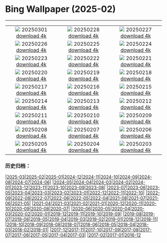 # Bing Wallpaper (2025-02)
**************
| | | |
|:-:|:-:|:-:|
| ![](https://www.bing.com/th?id=OHR.MaligneLakeJasper_ZH-CN2664289451_1920x1080.jpg) 20250301 [download 4k](https://www.bing.com/th?id=OHR.MaligneLakeJasper_ZH-CN2664289451_UHD.jpg) | ![](https://www.bing.com/th?id=OHR.BhutanMonastery_ZH-CN2469401011_1920x1080.jpg) 20250228 [download 4k](https://www.bing.com/th?id=OHR.BhutanMonastery_ZH-CN2469401011_UHD.jpg) | ![](https://www.bing.com/th?id=OHR.PolarCub_ZH-CN1179361319_1920x1080.jpg) 20250227 [download 4k](https://www.bing.com/th?id=OHR.PolarCub_ZH-CN1179361319_UHD.jpg) |
| ![](https://www.bing.com/th?id=OHR.ArgyllStalker_ZH-CN0970395078_1920x1080.jpg) 20250226 [download 4k](https://www.bing.com/th?id=OHR.ArgyllStalker_ZH-CN0970395078_UHD.jpg) | ![](https://www.bing.com/th?id=OHR.BryceHoodoos_ZH-CN0817211446_1920x1080.jpg) 20250225 [download 4k](https://www.bing.com/th?id=OHR.BryceHoodoos_ZH-CN0817211446_UHD.jpg) | ![](https://www.bing.com/th?id=OHR.GiantCuttlefish_ZH-CN0670915878_1920x1080.jpg) 20250224 [download 4k](https://www.bing.com/th?id=OHR.GiantCuttlefish_ZH-CN0670915878_UHD.jpg) |
| ![](https://www.bing.com/th?id=OHR.MtFujiSunrise_ZH-CN0567499176_1920x1080.jpg) 20250223 [download 4k](https://www.bing.com/th?id=OHR.MtFujiSunrise_ZH-CN0567499176_UHD.jpg) | ![](https://www.bing.com/th?id=OHR.StLouisArch_ZH-CN0442955735_1920x1080.jpg) 20250222 [download 4k](https://www.bing.com/th?id=OHR.StLouisArch_ZH-CN0442955735_UHD.jpg) | ![](https://www.bing.com/th?id=OHR.ChampakaSarasi_ZH-CN0254940579_1920x1080.jpg) 20250221 [download 4k](https://www.bing.com/th?id=OHR.ChampakaSarasi_ZH-CN0254940579_UHD.jpg) |
| ![](https://www.bing.com/th?id=OHR.CanadaDeer_ZH-CN0631345798_1920x1080.jpg) 20250220 [download 4k](https://www.bing.com/th?id=OHR.CanadaDeer_ZH-CN0631345798_UHD.jpg) | ![](https://www.bing.com/th?id=OHR.IceHoleOtter_ZH-CN0106321041_1920x1080.jpg) 20250219 [download 4k](https://www.bing.com/th?id=OHR.IceHoleOtter_ZH-CN0106321041_UHD.jpg) | ![](https://www.bing.com/th?id=OHR.BlueBelize_ZH-CN9875040666_1920x1080.jpg) 20250218 [download 4k](https://www.bing.com/th?id=OHR.BlueBelize_ZH-CN9875040666_UHD.jpg) |
| ![](https://www.bing.com/th?id=OHR.CatalanPyrenees_ZH-CN9699602584_1920x1080.jpg) 20250217 [download 4k](https://www.bing.com/th?id=OHR.CatalanPyrenees_ZH-CN9699602584_UHD.jpg) | ![](https://www.bing.com/th?id=OHR.HumpbackMother_ZH-CN9453300759_1920x1080.jpg) 20250216 [download 4k](https://www.bing.com/th?id=OHR.HumpbackMother_ZH-CN9453300759_UHD.jpg) | ![](https://www.bing.com/th?id=OHR.Misotsuchi2025_ZH-CN9260395680_1920x1080.jpg) 20250215 [download 4k](https://www.bing.com/th?id=OHR.Misotsuchi2025_ZH-CN9260395680_UHD.jpg) |
| ![](https://www.bing.com/th?id=OHR.PenguinLove_ZH-CN9124008164_1920x1080.jpg) 20250214 [download 4k](https://www.bing.com/th?id=OHR.PenguinLove_ZH-CN9124008164_UHD.jpg) | ![](https://www.bing.com/th?id=OHR.LakeTyrrell_ZH-CN8860948292_1920x1080.jpg) 20250213 [download 4k](https://www.bing.com/th?id=OHR.LakeTyrrell_ZH-CN8860948292_UHD.jpg) | ![](https://www.bing.com/th?id=OHR.LanterFestival25Y_ZH-CN8547998003_1920x1080.jpg) 20250212 [download 4k](https://www.bing.com/th?id=OHR.LanterFestival25Y_ZH-CN8547998003_UHD.jpg) |
| ![](https://www.bing.com/th?id=OHR.YungangGrottoes_ZH-CN8275054060_1920x1080.jpg) 20250211 [download 4k](https://www.bing.com/th?id=OHR.YungangGrottoes_ZH-CN8275054060_UHD.jpg) | ![](https://www.bing.com/th?id=OHR.UmbrellaDay_ZH-CN8024305066_1920x1080.jpg) 20250210 [download 4k](https://www.bing.com/th?id=OHR.UmbrellaDay_ZH-CN8024305066_UHD.jpg) | ![](https://www.bing.com/th?id=OHR.AlstromPoint_ZH-CN7844819126_1920x1080.jpg) 20250209 [download 4k](https://www.bing.com/th?id=OHR.AlstromPoint_ZH-CN7844819126_UHD.jpg) |
| ![](https://www.bing.com/th?id=OHR.SnowySvaneti_ZH-CN7626153023_1920x1080.jpg) 20250208 [download 4k](https://www.bing.com/th?id=OHR.SnowySvaneti_ZH-CN7626153023_UHD.jpg) | ![](https://www.bing.com/th?id=OHR.BlueNorway_ZH-CN7489077966_1920x1080.jpg) 20250207 [download 4k](https://www.bing.com/th?id=OHR.BlueNorway_ZH-CN7489077966_UHD.jpg) | ![](https://www.bing.com/th?id=OHR.WhararikiBeach_ZH-CN7232913389_1920x1080.jpg) 20250206 [download 4k](https://www.bing.com/th?id=OHR.WhararikiBeach_ZH-CN7232913389_UHD.jpg) |
| ![](https://www.bing.com/th?id=OHR.ScottishSheep_ZH-CN3051181797_1920x1080.jpg) 20250205 [download 4k](https://www.bing.com/th?id=OHR.ScottishSheep_ZH-CN3051181797_UHD.jpg) | ![](https://www.bing.com/th?id=OHR.GoldenBridge_ZH-CN2910740727_1920x1080.jpg) 20250204 [download 4k](https://www.bing.com/th?id=OHR.GoldenBridge_ZH-CN2910740727_UHD.jpg) | ![](https://www.bing.com/th?id=OHR.BeginningofSpring25Y_ZH-CN7356156800_1920x1080.jpg) 20250203 [download 4k](https://www.bing.com/th?id=OHR.BeginningofSpring25Y_ZH-CN7356156800_UHD.jpg) |

### 历史归档：

|[2025-03](/../2025-03/2025-03.md)|[2025-02](/2025-02.md)|[2025-01](/../2025-01/2025-01.md)|[2024-12](/../2024-12/2024-12.md)|[2024-11](/../2024-11/2024-11.md)|[2024-10](/../2024-10/2024-10.md)|[2024-09](/../2024-09/2024-09.md)|[2024-08](/../2024-08/2024-08.md)|[2024-07](/../2024-07/2024-07.md)|[2024-06](/../2024-06/2024-06.md)|
|[2024-05](/../2024-05/2024-05.md)|[2024-04](/../2024-04/2024-04.md)|[2024-03](/../2024-03/2024-03.md)|[2024-02](/../2024-02/2024-02.md)|[2024-01](/../2024-01/2024-01.md)|[2023-12](/../2023-12/2023-12.md)|[2023-11](/../2023-11/2023-11.md)|[2023-10](/../2023-10/2023-10.md)|[2023-09](/../2023-09/2023-09.md)|[2023-08](/../2023-08/2023-08.md)|
|[2023-07](/../2023-07/2023-07.md)|[2023-06](/../2023-06/2023-06.md)|[2023-05](/../2023-05/2023-05.md)|[2023-04](/../2023-04/2023-04.md)|[2023-03](/../2023-03/2023-03.md)|[2023-02](/../2023-02/2023-02.md)|[2023-01](/../2023-01/2023-01.md)|[2022-12](/../2022-12/2022-12.md)|[2022-11](/../2022-11/2022-11.md)|[2022-10](/../2022-10/2022-10.md)|
|[2022-09](/../2022-09/2022-09.md)|[2022-08](/../2022-08/2022-08.md)|[2022-07](/../2022-07/2022-07.md)|[2022-06](/../2022-06/2022-06.md)|[2022-05](/../2022-05/2022-05.md)|[2022-04](/../2022-04/2022-04.md)|[2021-08](/../2021-08/2021-08.md)|[2021-07](/../2021-07/2021-07.md)|[2021-06](/../2021-06/2021-06.md)|[2021-05](/../2021-05/2021-05.md)|
|[2021-04](/../2021-04/2021-04.md)|[2021-03](/../2021-03/2021-03.md)|[2021-02](/../2021-02/2021-02.md)|[2021-01](/../2021-01/2021-01.md)|[2020-12](/../2020-12/2020-12.md)|[2020-11](/../2020-11/2020-11.md)|[2020-10](/../2020-10/2020-10.md)|[2020-09](/../2020-09/2020-09.md)|[2020-08](/../2020-08/2020-08.md)|[2020-07](/../2020-07/2020-07.md)|
|[2020-06](/../2020-06/2020-06.md)|[2020-05](/../2020-05/2020-05.md)|[2020-04](/../2020-04/2020-04.md)|[2020-03](/../2020-03/2020-03.md)|[2020-02](/../2020-02/2020-02.md)|[2020-01](/../2020-01/2020-01.md)|[2019-12](/../2019-12/2019-12.md)|[2019-11](/../2019-11/2019-11.md)|[2019-10](/../2019-10/2019-10.md)|[2019-09](/../2019-09/2019-09.md)|
|[2019-08](/../2019-08/2019-08.md)|[2019-07](/../2019-07/2019-07.md)|[2019-06](/../2019-06/2019-06.md)|[2019-05](/../2019-05/2019-05.md)|[2019-04](/../2019-04/2019-04.md)|[2019-03](/../2019-03/2019-03.md)|[2019-02](/../2019-02/2019-02.md)|[2019-01](/../2019-01/2019-01.md)|[2018-12](/../2018-12/2018-12.md)|[2018-11](/../2018-11/2018-11.md)|
|[2018-10](/../2018-10/2018-10.md)|[2018-09](/../2018-09/2018-09.md)|[2018-08](/../2018-08/2018-08.md)|[2018-07](/../2018-07/2018-07.md)|[2018-06](/../2018-06/2018-06.md)|[2018-05](/../2018-05/2018-05.md)|[2018-04](/../2018-04/2018-04.md)|[2018-03](/../2018-03/2018-03.md)|[2018-02](/../2018-02/2018-02.md)|[2018-01](/../2018-01/2018-01.md)|
|[2017-12](/../2017-12/2017-12.md)|[2017-11](/../2017-11/2017-11.md)|[2017-10](/../2017-10/2017-10.md)|[2017-09](/../2017-09/2017-09.md)|[2017-08](/../2017-08/2017-08.md)|[2017-07](/../2017-07/2017-07.md)|[2017-06](/../2017-06/2017-06.md)|[2017-05](/../2017-05/2017-05.md)|[2017-04](/../2017-04/2017-04.md)|[2017-03](/../2017-03/2017-03.md)|
|[2017-02](/../2017-02/2017-02.md)|[2017-01](/../2017-01/2017-01.md)|[2016-12](/../2016-12/2016-12.md)